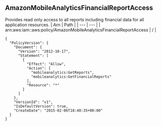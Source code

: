 
## AmazonMobileAnalyticsFinancialReportAccess
Provides read only access to all reports including financial data for all application resources.
| Arn | Path |
| --- | --- |
| arn:aws:iam::aws:policy/AmazonMobileAnalyticsFinancialReportAccess | / |
```
{
  "PolicyVersion": {
    "Document": {
      "Version": "2012-10-17",
      "Statement": [
        {
          "Effect": "Allow",
          "Action": [
            "mobileanalytics:GetReports",
            "mobileanalytics:GetFinancialReports"
          ],
          "Resource": "*"
        }
      ]
    },
    "VersionId": "v1",
    "IsDefaultVersion": true,
    "CreateDate": "2015-02-06T18:40:35+00:00"
  }
}
```
